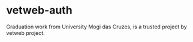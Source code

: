 # vetweb-auth
Graduation work from University Mogi das Cruzes, is a trusted project by vetweb project.
